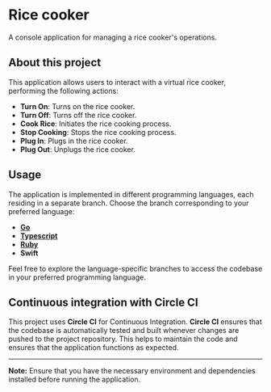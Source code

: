 # Rice cooker

A console application for managing a rice cooker's operations.

## About this project
This application allows users to interact with a virtual rice cooker, performing the following actions:

- **Turn On**: Turns on the rice cooker.
- **Turn Off**: Turns off the rice cooker.
- **Cook Rice**: Initiates the rice cooking process.
- **Stop Cooking**: Stops the rice cooking process.
- **Plug In**: Plugs in the rice cooker.
- **Plug Out**: Unplugs the rice cooker.

## Usage

The application is implemented in different programming languages, each residing in a separate branch. Choose the branch corresponding to your preferred language:


- [**Go**](https://github.com/hei-school/cc-d4-rice-cooker-ci-ReichmannGaly/tree/feature/go)
- [**Typescript**](https://github.com/hei-school/cc-d4-rice-cooker-ci-ReichmannGaly/tree/feature/typescript)
- [**Ruby**](https://github.com/hei-school/cc-d4-rice-cooker-ci-ReichmannGaly/tree/feature/ruby)
- **Swift**

Feel free to explore the language-specific branches to access the codebase in your preferred programming language.

## Continuous integration with Circle CI
This project uses **Circle CI** for Continuous Integration. **Circle CI** ensures that the codebase is automatically tested and built whenever changes are pushed to the project repository. This helps to maintain the code and ensures that the application functions as expected.

---

**Note:** Ensure that you have the necessary environment and dependencies installed before running the application.

